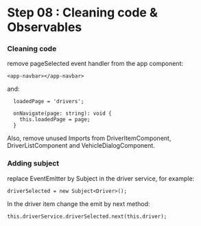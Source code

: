 # Step 08 : Cleaning code & Observables

### Cleaning code

remove pageSelected event handler from the app component:
```
<app-navbar></app-navbar>
```

and:

```
  loadedPage = 'drivers';

  onNavigate(page: string): void {
    this.loadedPage = page;
  }
```

Also, remove unused Imports from DriverItemComponent, DriverListComponent and VehicleDialogComponent.

### Adding subject

replace EventEmitter by Subject in the driver service, for example:

```
driverSelected = new Subject<Driver>();
```

In the driver item change the emit by next method:
```
this.driverService.driverSelected.next(this.driver);
```
